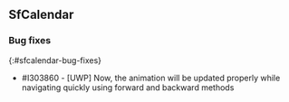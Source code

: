 ## SfCalendar

### Bug fixes
{:#sfcalendar-bug-fixes}

* \#I303860 - [UWP] Now, the animation will be updated properly while navigating quickly using forward and backward methods
